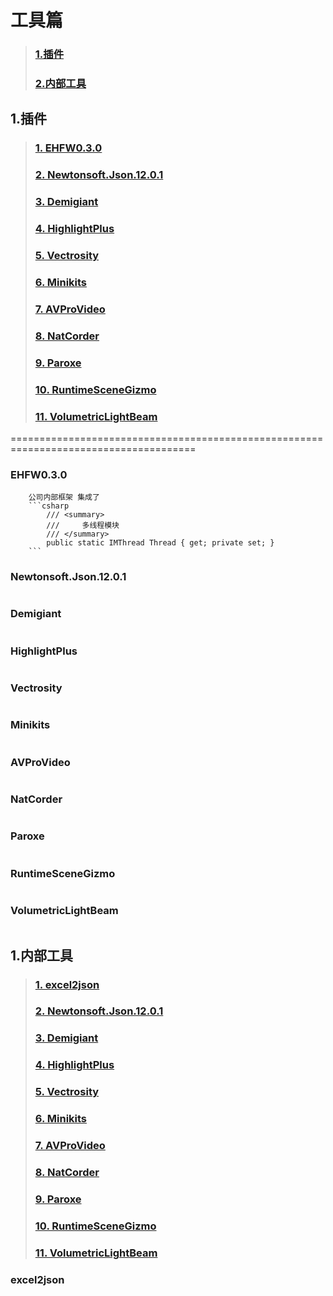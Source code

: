 # 工具篇
> ### [1.插件](#1插件)
> ### [2.内部工具](#1插件)

## 1.插件

> ### [1. EHFW0.3.0](#EHFW0.3.0)
> ### [2. Newtonsoft.Json.12.0.1](#newtonsoftjson1201)
> ### [3. Demigiant](#demigiant)
> ### [4. HighlightPlus](#highlightplus)
> ### [5. Vectrosity](#vectrosity)
> ### [6. Minikits](#minikits)
> ### [7. AVProVideo](#avprovideo)
> ### [8. NatCorder](#natcorder)
> ### [9. Paroxe](#paroxe)
> ### [10. RuntimeSceneGizmo](#runtimescenegizmo)
> ### [11. VolumetricLightBeam](#volumetriclightbeam)




======================================================================================

### EHFW0.3.0
```
    公司内部框架 集成了
    ```csharp
        /// <summary>
        ///     多线程模块
        /// </summary>
        public static IMThread Thread { get; private set; }
    ```
```

### Newtonsoft.Json.12.0.1
```
```

### Demigiant
```
```

### HighlightPlus
```
```




### Vectrosity
```
```

### Minikits
```
```

### AVProVideo
```
```

### NatCorder
```
```

### Paroxe
```
```

### RuntimeSceneGizmo
```
```

### VolumetricLightBeam
```
```

## 1.内部工具

> ### [1. excel2json](#excel2json)
> ### [2. Newtonsoft.Json.12.0.1](#newtonsoftjson1201)
> ### [3. Demigiant](#demigiant)
> ### [4. HighlightPlus](#highlightplus)
> ### [5. Vectrosity](#highlightplus)
> ### [6. Minikits](#highlightplus)
> ### [7. AVProVideo](#highlightplus)
> ### [8. NatCorder](#highlightplus)
> ### [9. Paroxe](#highlightplus)
> ### [10. RuntimeSceneGizmo](#highlightplus)
> ### [11. VolumetricLightBeam](#highlightplus)



### excel2json
```
```